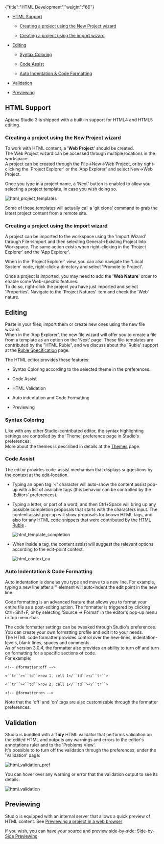 {"title":"HTML Development","weight":"60"} 

*   [HTML Support](#HTMLSupport)
    
    *   [Creating a project using the New Project wizard](#CreatingaprojectusingtheNewProjectwizard)
        
    *   [Creating a project using the import wizard](#Creatingaprojectusingtheimportwizard)
        
*   [Editing](#Editing)
    
    *   [Syntax Coloring](#SyntaxColoring)
        
    *   [Code Assist](#CodeAssist)
        
    *   [Auto Indentation & Code Formatting](#AutoIndentation&CodeFormatting)
        
*   [Validation](#Validation)
    
*   [Previewing](#Previewing)
    

## HTML Support

Aptana Studio 3 is shipped with a built-in support for HTML4 and HTML5 editing.

### Creating a project using the New Project wizard

To work with HTML content, a '**Web Project**' should be created.  
The Web Project wizard can be accessed through multiple locations in the workspace.  
A project can be created through the File->New->Web Project, or by right-clicking the 'Project Explorer' or the 'App Explorer' and select New->Web Project.

Once you type in a project name, a 'Next' button is enabled to allow you selecting a project template, in case you wish doing so.

![html_project_templates](/Images/appc/download/attachments/30083084/html_project_templates.jpg)

Some of those templates will actually call a 'git clone' command to grab the latest project content from a remote site.

### Creating a project using the import wizard

A project can be imported to the workspace using the 'Import Wizard' through File->Import and then selecting General->Existing Project Into Workspace. The same action exists when right-clicking in the 'Project Explorer' and the 'App Explorer'.

When in the 'Project Explorer' view, you can also navigate the 'Local System' node, right-click a directory and select 'Promote to Project'.

Once a project is imported, you may need to add the '**Web Nature**' order to enable some Web-specific features.  
To do so, right-click the project you have just imported and select 'Properties'. Navigate to the 'Project Natures' item and check the 'Web' nature.

## Editing

Paste in your files, import them or create new ones using the new file wizard.  
When in the 'App Explorer', the new file wizard will offer you to create a file from a template as an option on the 'Next' page. These file-templates are contributed by the "HTML Ruble", and we discuss about the 'Ruble' support at the [Ruble Specification](/docs/appc/Axway_Appcelerator_Studio/Axway_Appcelerator_Studio_Guide/Customizing_Studio/Rubles/Ruble_Specification/) page.

The HTML editor provides these features:

*   Syntax Coloring according to the selected theme in the preferences.
    
*   Code Assist
    
*   HTML Validation
    
*   Auto indentation and Code Formatting
    
*   Previewing
    

### Syntax Coloring

Like with any other Studio-contributed editor, the syntax highlighting settings are controlled by the 'Theme' preference page in Studio's preferences.  
More about the themes is described in details at the [Themes](/docs/appc/Axway_Appcelerator_Studio/Axway_Appcelerator_Studio_Guide/Customizing_Studio/Themes/) page.

### Code Assist

The editor provides code-assist mechanism that displays suggestions by the context at the edit-location.

*   Typing an open tag '<' character will auto-show the content assist pop-up with a list of available tags (this behavior can be controlled by the 'Editors' preferences).
    
*   Typing a letter, or part of a word, and then Ctrl+Space will bring up any possible completion proposals that starts with the characters input. The content assist pop-up will show proposals for known HTML tags, and also for any HTML code snippets that were contributed by the [HTML Ruble](/docs/appc/Axway_Appcelerator_Studio/Axway_Appcelerator_Studio_Guide/Customizing_Studio/Rubles/Ruble_Specification/) .
    
    ![html_template_completion](/Images/appc/download/attachments/30083084/html_template_completion.jpg)
    
*   When inside a tag, the content assist will suggest the relevant options according to the edit-point context.
    
    ![html_context_ca](/Images/appc/download/attachments/30083084/html_context_ca.jpg)
    

### Auto Indentation & Code Formatting

Auto indentation is done as you type and move to a new line. For example, typing a new line after a '<html>' element will auto-indent the edit point in the new line.

Code formatting is an advanced feature that allows you to format your entire file as a post-editing action. The formatter is triggered by clicking Ctrl+Shif+F, or by selecting 'Source -> Format' in the editor's pop-up menu or top menu-bar.

The code formatter settings can be tweaked through Studio's preferences. You can create your own formatting profile and edit it to your needs.  
The HTML code formatter provides control over the new-lines, indentation-levels, blank-lines, spaces and comments.  
As of version 3.0.4, the formatter also provides an ability to turn off and turn on formatting for a specific sections of code.  
For example:

`<!-- @formatter:off -->`

`<``tr``><``td``>row 1, cell 1</``td``></``tr``>`

`<``tr``><``td``>row 2, cell 1</``td``></``tr``>`

`<!-- @formatter:on -->`

Note that the 'off' and 'on' tags are also customizable through the formatter preferences.

## Validation

Studio is bundled with a **Tidy** HTML validator that performs validation on the edited HTML and outputs any warnings and errors to the editor's annotations ruler and to the 'Problems View'.  
It's possible to to turn off the validation through the preferences, under the 'Validation' page:

![html_validation_pref](/Images/appc/download/attachments/30083084/html_validation_pref.jpg)

You can hover over any warning or error that the validation output to see its details:

![html_validation](/Images/appc/download/attachments/30083084/html_validation.jpg)

## Previewing

Studio is equipped with an internal server that allows a quick preview of HTML content. See [Previewing a project in a web browser](/docs/appc/Axway_Appcelerator_Studio/Axway_Appcelerator_Studio_Guide/Web_Development/Previewing/Previewing_a_project_in_a_web_browser/)

If you wish, you can have your source and preview side-by-side: [Side-by-Side Previewing](/docs/appc/Axway_Appcelerator_Studio/Axway_Appcelerator_Studio_Guide/Web_Development/Previewing/Side-by-Side_Previewing/)